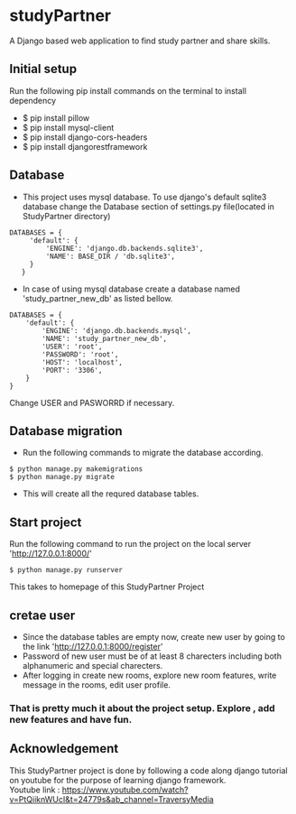 # studyPartner
A Django based web application to find study partner and share skills.
## Initial setup
Run the following pip install commands on the terminal to install dependency
* $ pip install pillow
* $ pip install mysql-client
* $ pip install django-cors-headers
* $ pip install djangorestframework
## Database
* This project uses mysql database. To use django's default sqlite3 database change the Database section of settings.py file(located in StudyPartner directory)
```
DATABASES = {
     'default': {
         'ENGINE': 'django.db.backends.sqlite3',
         'NAME': BASE_DIR / 'db.sqlite3',
     }
   }
```
* In case of using mysql database create a database named 'study_partner_new_db' as listed bellow.
```
DATABASES = {
    'default': {
        'ENGINE': 'django.db.backends.mysql',
        'NAME': 'study_partner_new_db',
        'USER': 'root',
        'PASSWORD': 'root',
        'HOST': 'localhost',
        'PORT': '3306',
    }
}
```
Change USER and PASWORRD if necessary.
## Database migration
* Run the following commands to migrate the database according.
```
$ python manage.py makemigrations
$ python manage.py migrate
```
* This will create all the requred database tables.
## Start project
Run the following command to run the project on the local server 'http://127.0.0.1:8000/'
```
$ python manage.py runserver
```
This takes to homepage of this StudyPartner Project
## cretae user
* Since the database tables are empty now, create new user by going to the link 'http://127.0.0.1:8000/register'
* Password of new user must be of at least 8 charecters including both alphanumeric and special charecters.
* After logging in create new rooms, explore new room features, write message in the rooms, edit user profile.
### That is pretty much it about the project setup. Explore , add new features and have fun.

## Acknowledgement
This StudyPartner project is done by following a code along django tutorial on youtube for the purpose of learning django framework.
<br>
Youtube link : https://www.youtube.com/watch?v=PtQiiknWUcI&t=24779s&ab_channel=TraversyMedia
